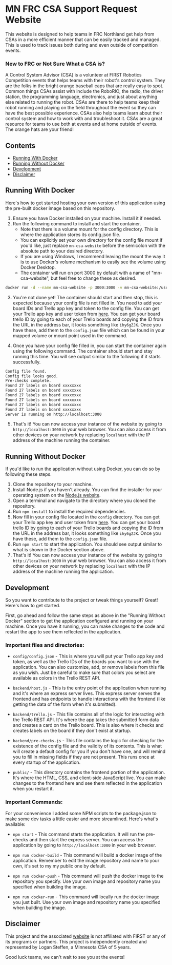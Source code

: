 # MN FRC CSA Support Request Website

This website is designed to help teams in FRC Northland get help from CSAs in a more efficient manner that can be easily tracked and managed. This is used to track issues both during and even outside of competition events.

### New to FRC or Not Sure What a CSA is?
A Control System Advisor (CSA) is a volunteer at FIRST Robotics Competition events that helps teams with their robot's control system. They are the folks in the bright orange baseball caps that are really easy to spot. Common things CSAs assist with include the RoboRIO, the radio, the driver station, the programming language, electronics, and just about anything else related to running the robot. CSAs are there to help teams keep their robot running and playing on the field throughout the event so they can have the best possible experience. CSAs also help teams learn about their control system and how to work with and troubleshoot it. CSAs are a great resource for teams to use both at events and at home outside of events. The orange hats are your friend!

## Contents

- [Running With Docker](#running-with-docker)
- [Running Without Docker](#running-without-docker)
- [Development](#development)
- [Disclaimer](#disclaimer)

## Running With Docker

Here's how to get started hosting your own version of this application using the pre-built docker image based on this repository.

1. Ensure you have Docker installed on your machine. Install it if needed.
2. Run the following command to install and start the container.
   + Note that there is a volume mount for the config directory. This is where the application stores its config.json file.
   + You can explicitly set your own directory for the config file mount if you'd like, just replace `mn-csa-website` before the semicolon with the absolute path to your desired directory.
   + If you are using Windows, I recommend leaving the mount the way it is to use Docker's volume mechanism to easily see the volume using Docker Desktop.
   + The container will run on port 3000 by default with a name of "mn-csa-website", but feel free to change these as desired.

```bash
docker run -d --name mn-csa-website -p 3000:3000 -v mn-csa-website:/usr/src/app/config:rw ultimate360/mn-csa-website
```

3. You're not done yet! The container should start and then stop, this is expected because your config file is not filled in. You need to add your board IDs and Trello app key and token to the config file. You can get your Trello app key and user token from [here](https://trello.com/power-ups/admin/). You can get your board trello ID by going to each of your Trello boards and copying the ID from the URL in the address bar, it looks something like `ihy6gZJK`. Once you have these, add them to the `config.json` file which can be found in your mapped volume or mount point used in the command.

4. Once you have your config file filled in, you can start the container again using the following command. The container should start and stay running this time. You will see output similar to the following if it starts successfully.
  
```bash
Config file found.
Config file looks good.
Pre-checks complete.
Found 27 labels on board xxxxxxxx
Found 27 labels on board xxxxxxxx
Found 27 labels on board xxxxxxxx
Found 27 labels on board xxxxxxxx
Found 27 labels on board xxxxxxxx
Found 27 labels on board xxxxxxxx
Server is running on http://localhost:3000
```

5. That's it! You can now access your instance of the website by going to `http://localhost:3000` in your web browser. You can also access it from other devices on your network by replacing `localhost` with the IP address of the machine running the container.

## Running Without Docker

If you'd like to run the application without using Docker, you can do so by following these steps.

1. Clone the repository to your machine.
2. Install Node.js if you haven't already. You can find the installer for your operating system on the [Node.js website](https://nodejs.org/).
3. Open a terminal and navigate to the directory where you cloned the repository.
4. Run `npm install` to install the required dependencies.
5. Now fill in your config file located in the `config` directory. You can get your Trello app key and user token from [here](https://trello.com/power-ups/admin/). You can get your board trello ID by going to each of your Trello boards and copying the ID from the URL in the address bar, it looks something like `ihy6gZJK`. Once you have these, add them to the `config.json` file.
6. Run `npm start` to start the application. You should see output similar to what is shown in the Docker section above.
7. That's it! You can now access your instance of the website by going to `http://localhost:3000` in your web browser. You can also access it from other devices on your network by replacing `localhost` with the IP address of the machine running the application.

## Development

So you want to contribute to the project or tweak things yourself? Great! Here's how to get started.

First, go ahead and follow the same steps as above in the "Running Without Docker" section to get the application configured and running on your machine. Once you have it running, you can make changes to the code and restart the app to see them reflected in the application.

### Important files and directories:

- `config/config.json` - This is where you will put your Trello app key and token, as well as the Trello IDs of the boards you want to use with the application. You can also customize, add, or remove labels from this file as you wish. Just be careful to make sure that colors you select are available as colors in the Trello REST API.

- `backend/host.js` - This is the entry point of the application when running and it's where an express server lives. This express server serves the frontend and has endpoints to handle interactions with the frontend (like getting the data of the form when it's submitted).

- `backend/trello.js` - This file contains all of the logic for interacting with the Trello REST API. It's where the app takes the submitted form data and creates a card on the Trello board. This is also where it checks and creates labels on the board if they don't exist at startup.

- `backend/pre-checks.js` - This file contains the logic for checking for the existence of the config file and the validity of its contents. This is what will create a default config for you if you don't have one, and will remind you to fill in missing fields if they are not present. This runs once at every startup of the application.

- `public/` - This directory contains the frontend portion of the application. It's where the HTML, CSS, and client-side JavaScript live. You can make changes to the frontend here and see them reflected in the application when you restart it.

### Important Commands:

For your convenience I added some NPM scripts to the package.json to make some dev tasks a little easier and more streamlined. Here's what's available:

- `npm start` - This command starts the application. It will run the pre-checks and then start the express server. You can access the application by going to `http://localhost:3000` in your web browser.

- `npm run docker-build` - This command will build a docker image of the application. Remember to edit the image repository and name to your own, it's set to my my public one by default.

- `npm run docker-push` - This command will push the docker image to the repository you specify. Use your own image and repository name you specified when building the image.

- `npm run docker-run` - This command will locally run the docker image you just built. Use your own image and repository name you specified when building the image.

## Disclaimer

This project and the associated [website](https://support.mnfrccsa.com) is not affiliated with FIRST or any of its programs or partners. This project is independently created and represented by Logan Steffen, a Minnesota CSA of 5 years.

Good luck teams, we can't wait to see you at the events!
